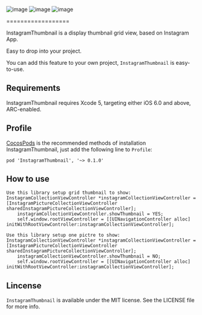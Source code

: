 ![image](https://github.com/JackTeam/InstagramThumbnail/raw/master/Screenshots/InstagramThumbnailWebImage.gif)
![image](https://github.com/JackTeam/InstagramThumbnail/raw/master/Screenshots/InstagramThumbnailGrid.gif)
![image](https://github.com/JackTeam/InstagramThumbnail/raw/master/Screenshots/InstagramThumbnailOnePicture.gif)

==================

InstagramThumbnail is a display thumbnail grid view, based on Instagram App.


Easy to drop into your project.      

You can add this feature to your own project, `InstagramThumbnail` is easy-to-use.        

## Requirements ##

InstagramThumbnail requires Xcode 5, targeting either iOS 6.0 and above, ARC-enabled.      

## Profile

[CocosPods](http://cocosPods.org) is the recommended methods of installation InstagramThumbnail, just add the following line to `Profile`:

```
pod 'InstagramThumbnail', '~> 0.1.0'
```

## How to use ##
```objc
Use this library setup grid thumbnail to show:
InstagramCollectionViewController *instagramCollectionViewController = [InstagramPictureCollectionViewController sharedInstagramPictureCollectionViewController];
    instagramCollectionViewController.showThumbnail = YES;
    self.window.rootViewController = [[UINavigationController alloc] initWithRootViewController:instagramCollectionViewController];

Use this library setup one pictre to show:
InstagramCollectionViewController *instagramCollectionViewController = [InstagramPictureCollectionViewController sharedInstagramPictureCollectionViewController];
    instagramCollectionViewController.showThumbnail = NO;
    self.window.rootViewController = [[UINavigationController alloc] initWithRootViewController:instagramCollectionViewController];

```
## Lincense ##

`InstagramThumbnail` is available under the MIT license. See the LICENSE file for more info.
